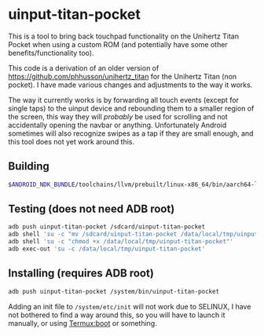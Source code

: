 # uinput-titan-pocket

This is a tool to bring back touchpad functionality on the Unihertz Titan Pocket when using a custom ROM (and potentially have some other benefits/functionality too).

This code is a derivation of an older version of https://github.com/phhusson/unihertz_titan for the Unihertz Titan (non pocket). I have made various changes and adjustments to the way it works.

The way it currently works is by forwarding all touch events (except for single taps) to the uinput device and rebounding them to a smaller region of the screen, this way they will _probably_ be used for scrolling and not accidentally opening the navbar or anything. Unfortunately Android sometimes will also recognize swipes as a tap if they are small enough, and this tool does not yet work around this.

## Building

```sh
$ANDROID_NDK_BUNDLE/toolchains/llvm/prebuilt/linux-x86_64/bin/aarch64-linux-android29-clang uinput-titan-pocket.c -o uinput-titan-pocket -Wall -Wextra
```

## Testing (does not need ADB root)

```sh
adb push uinput-titan-pocket /sdcard/uinput-titan-pocket
adb shell 'su -c "mv /sdcard/uinput-titan-pocket /data/local/tmp/uinput-titan-pocket"'
adb shell 'su -c "chmod +x /data/local/tmp/uinput-titan-pocket"'
adb exec-out 'su -c /data/local/tmp/uinput-titan-pocket'
```

## Installing (requires ADB root)

```sh
adb push uinput-titan-pocket /system/bin/uinput-titan-pocket
```

Adding an init file to `/system/etc/init` will not work due to SELINUX, I have not bothered to find a way around this, so you will have to launch it manually, or using [Termux:boot](https://github.com/termux/termux-boot) or something.
